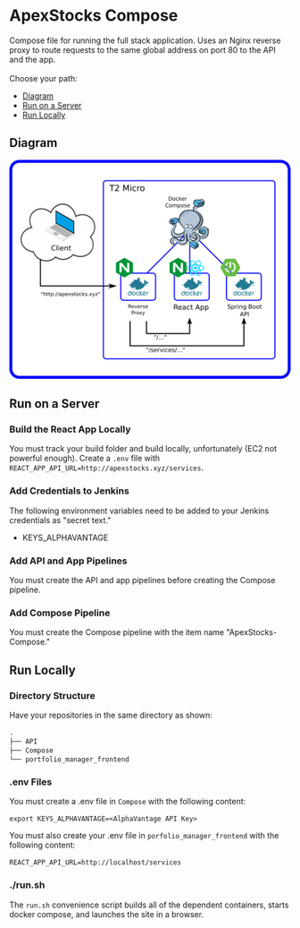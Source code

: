 # ApexStocks Compose
<!-- #### CODY ANDERSON, QUINTON LIANG, AARON PARKER -->

Compose file for running the full stack application. Uses an Nginx reverse
proxy to route requests to the same global address on port 80 to the API and
the app.
<br>
<br>
Choose your path:
* [Diagram](##diagram)
* [Run on a Server](##run-on-a-server)
* [Run Locally](##run-locally)

## Diagram
[![diagram](https://github.com/Finance-Portfolio-Manager/Compose/raw/master/diagram.png)](https://github.com/Finance-Portfolio-Manager/Compose/raw/master/diagram.png)

## Run on a Server
### Build the React App Locally
You must track your build folder and build locally, unfortunately (EC2 not
powerful enough). Create a `.env` file with
`REACT_APP_API_URL=http://apexstocks.xyz/services`.
### Add Credentials to Jenkins
The following environment variables need to be added to your Jenkins
credentials as "secret text."
* KEYS_ALPHAVANTAGE
### Add API and App Pipelines
You must create the API and app pipelines before creating the Compose pipeline.
### Add Compose Pipeline
You must create the Compose pipeline with the item name "ApexStocks-Compose."
## Run Locally
### Directory Structure
Have your repositories in the same directory as shown:
```
.
├── API
├── Compose
└── portfolio_manager_frontend
```
### .env Files
You must create a .env file in `Compose` with the following content:
```
export KEYS_ALPHAVANTAGE=<AlphaVantage API Key>
```
You must also create your .env file in `porfolio_manager_frontend` with the
following content:
```
REACT_APP_API_URL=http://localhost/services
```
### ./run.sh
The `run.sh` convenience script builds all of the dependent containers, starts
docker compose, and launches the site in a browser.
